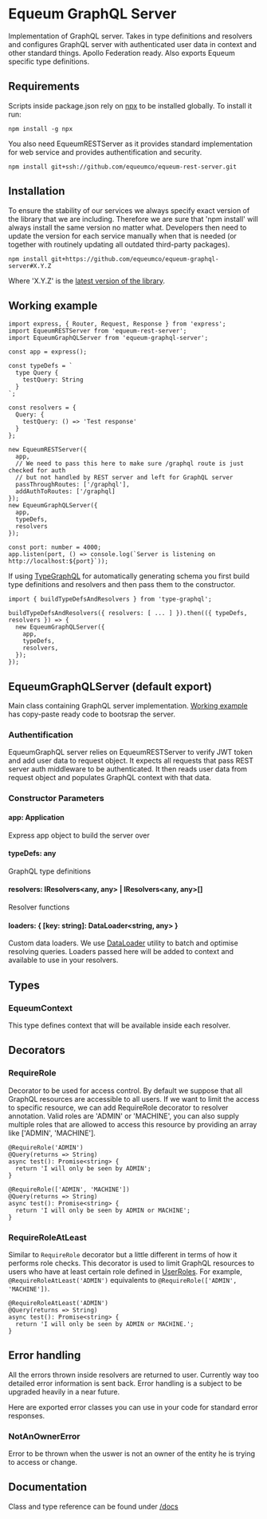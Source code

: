 # Equeum GraphQL Server

Implementation of GraphQL server. Takes in type definitions and resolvers and configures GraphQL server with authenticated user data in context and other standard things. Apollo Federation ready. Also exports Equeum specific type definitions.

## Requirements

Scripts inside package.json rely on [npx](https://www.npmjs.com/package/npx) to be installed globally. To install it run:

```
npm install -g npx
```

You also need EqueumRESTServer as it provides standard implementation for web service and provides authentification and security.

```
npm install git+ssh://github.com/equeumco/equeum-rest-server.git
```

## Installation

To ensure the stability of our services we always specify exact version of the library that we are including. Therefore we are sure that 'npm install' will always install the same version no matter what. Developers then need to update the version for each service manually when that is needed (or together with routinely updating all outdated third-party packages).

```
npm install git+https://github.com/equeumco/equeum-graphql-server#X.Y.Z
```

Where 'X.Y.Z' is the [latest version of the library](../../releases/latest).

## Working example

```
import express, { Router, Request, Response } from 'express';
import EqueumRESTServer from 'equeum-rest-server';
import EqueumGraphQLServer from 'equeum-graphql-server';

const app = express();

const typeDefs = `
  type Query {
    testQuery: String
  }
`;

const resolvers = {
  Query: {
    testQuery: () => 'Test response'
  }
};

new EqueumRESTServer({
  app,
  // We need to pass this here to make sure /graphql route is just checked for auth
  // but not handled by REST server and left for GraphQL server
  passThroughRoutes: ['/graphql'],
  addAuthToRoutes: ['/graphql]
});
new EqueumGraphQLServer({
  app,
  typeDefs,
  resolvers
});

const port: number = 4000;
app.listen(port, () => console.log(`Server is listening on http://localhost:${port}`));
```

If using [TypeGraphQL](https://typegraphql.ml/) for automatically generating schema you first build type definitions and resolvers and then pass them to the constructor.

```
import { buildTypeDefsAndResolvers } from 'type-graphql';

buildTypeDefsAndResolvers({ resolvers: [ ... ] }).then(({ typeDefs, resolvers }) => {
  new EqueumGraphQLServer({
    app,
    typeDefs,
    resolvers,
  });
});
```

## EqueumGraphQLServer (default export)

Main class containing GraphQL server implementation. [Working example](#working-example) has copy-paste ready code to bootsrap the server.

### Authentification

EqueumGraphQL server relies on EqueumRESTServer to verify JWT token and add user data to request object. It expects all requests that pass REST server auth middleware to be authenticated. It then reads user data from request object and populates GraphQL context with that data.

### Constructor Parameters

#### app: Application
Express app object to build the server over

#### typeDefs: any
GraphQL type definitions

#### resolvers: IResolvers<any, any> | IResolvers<any, any>[]
Resolver functions

#### loaders: { [key: string]: DataLoader<string, any> }
Custom data loaders. We use [DataLoader](https://github.com/graphql/dataloader) utility to batch and optimise resolving queries. Loaders passed here will be added to context and available to use in your resolvers.

## Types

### EqueumContext

This type defines context that will be available inside each resolver.

## Decorators

### RequireRole

Decorator to be used for access control. By default we suppose that all GraphQL resources are accessible to all users. If we want to limit the access to specific resource, we can add RequireRole decorator to resolver annotation. Valid roles are 'ADMIN' or 'MACHINE', you can also supply multiple roles that are allowed to access this resource by providing an array like ['ADMIN', 'MACHINE'].

```
@RequireRole('ADMIN')
@Query(returns => String)
async test(): Promise<string> {
  return 'I will only be seen by ADMIN';
}
```

```
@RequireRole(['ADMIN', 'MACHINE'])
@Query(returns => String)
async test(): Promise<string> {
  return 'I will only be seen by ADMIN or MACHINE';
}
```

### RequireRoleAtLeast

Similar to `RequireRole` decorator but a little different in terms of how it performs role checks. This decorator is used to limit GraphQL resources to users who have at least certain role defined in [UserRoles](https://github.com/equeumco/equeum-graphql-server/blob/master/lib/constants.ts). For example, `@RequireRoleAtLeast('ADMIN')` equivalents to `@RequireRole(['ADMIN', 'MACHINE'])`.

```
@RequireRoleAtLeast('ADMIN')
@Query(returns => String)
async test(): Promise<string> {
  return 'I will only be seen by ADMIN or MACHINE.';
}
```

## Error handling

All the errors thrown inside resolvers are returned to user. Currently way too detailed error information is sent back. Error handling is a subject to be upgraded heavily in a near future.

Here are exported error classes you can use in your code for standard error responses.

### NotAnOwnerError

Error to be thrown when the uswer is not an owner of the entity he is trying to access or change.

## Documentation

Class and type reference can be found under [/docs](./docs)
